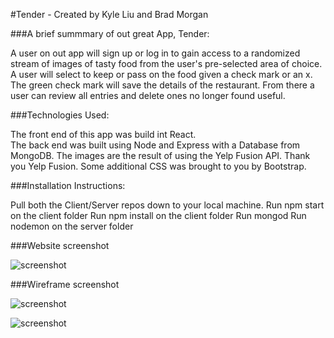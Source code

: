 
#Tender - Created by Kyle Liu and Brad Morgan

###A brief summmary of out great App, Tender:

A user on out app will sign up or log in to gain access
to a randomized stream of images of tasty food from the user's
pre-selected area of choice.  A user will select to keep or pass on the
food given a check mark or an x.  The green check mark will save the details
of the restaurant.  From there a user can review all entries and delete
ones no longer found useful.

###Technologies Used:

The front end of this app was build int React.  
The back end was built using Node and Express with a Database from MongoDB.
The images are the result of using the Yelp Fusion API. Thank you Yelp Fusion.
Some additional CSS was brought to you by Bootstrap.  


###Installation Instructions:

Pull both the Client/Server repos down to your local machine.
Run npm start on the client folder
Run npm install on the client folder
Run mongod
Run nodemon on the server folder



###Website screenshot

![screenshot](/tender-client/public/Screenshot.png)



###Wireframe screenshot

![screenshot](/tender-client/public/Wireframes_1.png)

![screenshot](/tender-client/public/Wireframes_2.png)
